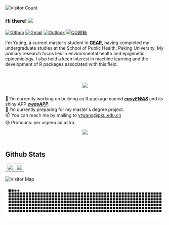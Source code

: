 ![Visitor Count](https://profile-counter.glitch.me/ytwangZero/count.svg)<br>

### Hi there! <img src="https://media.giphy.com/media/hvRJCLFzcasrR4ia7z/giphy.gif" width="30px"/><br>

[![Github](https://img.shields.io/badge/-Github-000?style=flat&logo=Github&logoColor=white)](https://github.com/ytwangZero)
[![Gmail](https://img.shields.io/badge/-Gmail-c14438?style=flat&logo=Gmail&logoColor=white)](mailto:ytwangzero@gmail.com)
[![Outlook](https://img.shields.io/badge/-Outlook-0078D4?style=flat&logo=Microsoft-Outlook&logoColor=white)](mailto:ytwangzero@outlook.com)
[![QQ邮箱](https://img.shields.io/badge/-QQ邮箱-FFA500?style=flat&logo=Mail.Ru&logoColor=white)](mailto:2750811897@qq.com)


I'm Yuting, a current master’s student in <a href="https://gearpku2020.github.io//">**GEAR**</a></li>, having completed my undergraduate studies at the School of Public Health, Peking University. My primary research focus lies in environmental health and epigenetic epidemiology. I also hold a keen interest in machine learning and the development of R packages associated with this field.

<h1 align="center"> <a href="https://sunguoqi.com/"> <img src="https://readme-typing-svg.herokuapp.com/?lines=console.log(%22Hello%2C%20World!%22);Welcome%20to%20zero%20Github!&center=true&size=27"> </a> </h1>

🔭 I’m currently working on building an R package named <a href="https://github.com/ytwangZero/easyEWAS">***easyEWAS***</a></li> and its shiny APP <a href="https://github.com/ytwangZero/ewasAPP/tree/main">***ewasAPP***</a></li>.<br>
🌱 I’m currently preparing for my master's degree project.<br>
📫 You can reach me by mailing to <ytwang@pku.edu.cn><br>
😄 Pronouns: per aspera ad astra.

<div align="center"> <img src="https://github-readme-streak-stats.herokuapp.com/?user=ytwangZero" /> </div><br>

## Github Stats

<table>
  <tr>
    <td>
      <img src="https://github-readme-stats.vercel.app/api?username=ytwangZero&show_icons=true&theme=holi" />
    </td>
    <td>
      <img src="https://github-readme-stats.vercel.app/api/top-langs/?username=ytwangZero&layout=compact&theme=holi" />
    </td>
  </tr>
</table>

![Visitor Map](https://api.visitorbadge.io/api/visitors?path=ytwangZero&label=Visitors&countColor=%23263759&style=flat-square)



![](https://github.com/ytwangZero/ytwangZero/blob/output/github-contribution-grid-snake-dark.svg)


